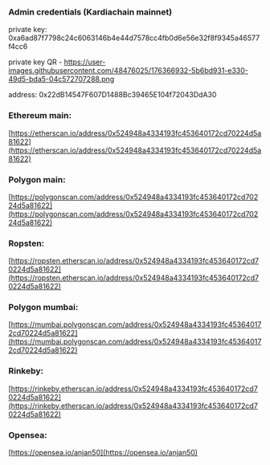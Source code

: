 ### Admin credentials (Kardiachain mainnet)

private key: 0xa6ad87f7798c24c6063146b4e44d7578cc4fb0d6e56e32f8f9345a46577f4cc6

private key QR - https://user-images.githubusercontent.com/48476025/176366932-5b6bd931-e330-49d5-bda5-04c572707288.png

address: 0x22dB14547F607D1488Bc39465E104f72043DdA30









### Ethereum main: 
[https://etherscan.io/address/0x524948a4334193fc453640172cd70224d5a81622](https://etherscan.io/address/0x524948a4334193fc453640172cd70224d5a81622)

### Polygon main: 
[https://polygonscan.com/address/0x524948a4334193fc453640172cd70224d5a81622](https://polygonscan.com/address/0x524948a4334193fc453640172cd70224d5a81622)

### Ropsten:
[https://ropsten.etherscan.io/address/0x524948a4334193fc453640172cd70224d5a81622](https://ropsten.etherscan.io/address/0x524948a4334193fc453640172cd70224d5a81622)

### Polygon mumbai: 
[https://mumbai.polygonscan.com/address/0x524948a4334193fc453640172cd70224d5a81622](https://mumbai.polygonscan.com/address/0x524948a4334193fc453640172cd70224d5a81622)

### Rinkeby: 
[https://rinkeby.etherscan.io/address/0x524948a4334193fc453640172cd70224d5a81622](https://rinkeby.etherscan.io/address/0x524948a4334193fc453640172cd70224d5a81622)


### Opensea: 
[https://opensea.io/anjan50](https://opensea.io/anjan50)
